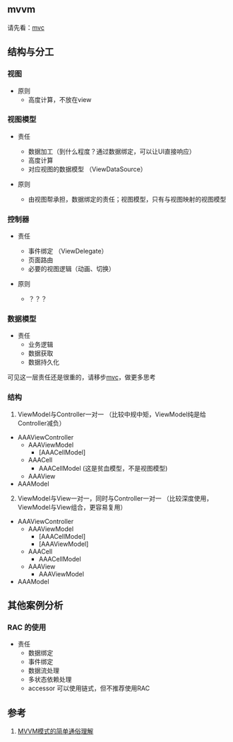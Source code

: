 ## mvvm

请先看：[mvc](mvc.md)

## 结构与分工

### 视图

* 原则
	- 高度计算，不放在view

### 视图模型 

* 责任
	- 数据加工（到什么程度？通过数据绑定，可以让UI直接响应）
	- 高度计算
	- 对应视图的数据模型 （ViewDataSource）

* 原则
	- 由视图帮承担，数据绑定的责任；视图模型，只有与视图映射的视图模型

### 控制器

* 责任
	- 事件绑定 （ViewDelegate）
	- 页面路由
	- 必要的视图逻辑（动画、切换）

* 原则
	- ？？？

### 数据模型

* 责任
	- 业务逻辑
	- 数据获取
	- 数据持久化

可见这一层责任还是很重的，请移步[mvc](mvc.md)，做更多思考

### 结构

1. ViewModel与Controller一对一 （比较中规中矩，ViewModel纯是给Controller减负）

* AAAViewController
	- AAAViewModel
		- [AAACellModel]
	- AAACell
		- AAACellModel (这是贫血模型，不是视图模型)
	- AAAView
* AAAModel

2. ViewModel与View一对一，同时与Controller一对一 （比较深度使用，ViewModel与View组合，更容易复用）

* AAAViewController
	- AAAViewModel
		- [AAACellModel]
		- [AAAViewModel]
	- AAACell
		- AAACellModel
	- AAAView
		- AAAViewModel
* AAAModel

## 其他案例分析

### RAC 的使用

* 责任
	- 数据绑定
	- 事件绑定
	- 数据流处理
	- 多状态依赖处理
	- accessor 可以使用链式，但不推荐使用RAC


## 参考

1. [MVVM模式的简单通俗理解](http://www.open-open.com/lib/view/open1483067348480.html)